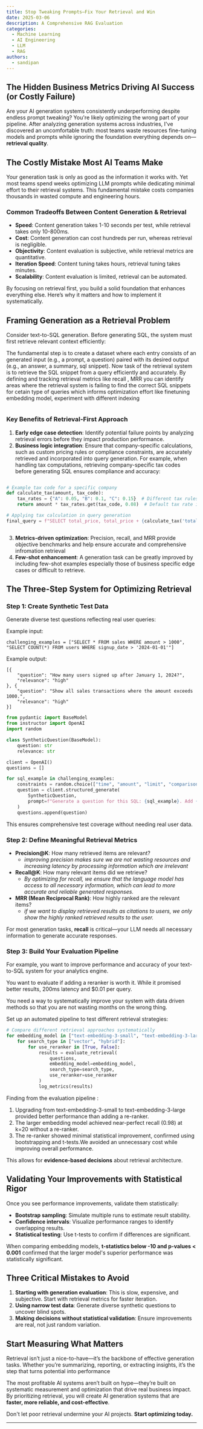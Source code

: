 ```yaml
---
title: Stop Tweaking Prompts—Fix Your Retrieval and Win
date: 2025-03-06
description: A Comprehensive RAG Evaluation
categories:
  - Machine Learning
  - AI Engineering
  - LLM
  - RAG 
authors:
  - sandipan
---
```




## The Hidden Business Metrics Driving AI Success (or Costly Failure)

Are your AI generation systems consistently underperforming despite endless prompt tweaking? You're likely optimizing the wrong part of your pipeline. After analyzing  generation systems across industries, I've discovered an uncomfortable truth: most teams waste resources fine-tuning models and prompts while ignoring the foundation everything depends on—**retrieval quality**.

## The Costly Mistake Most AI Teams Make

Your generation task is only as good as the information it works with. Yet most teams spend weeks optimizing LLM prompts while dedicating minimal effort to their retrieval systems. This fundamental mistake costs companies thousands in wasted compute and engineering hours.

### Common Tradeoffs Between Content Generation & Retrieval

- **Speed**: Content generation takes 1-10 seconds per test, while retrieval takes only 10-800ms.
- **Cost**: Content generation can cost hundreds per run, whereas retrieval is negligible.
- **Objectivity**: Content evaluation is subjective, while retrieval metrics are quantitative.
- **Iteration Speed**: Content tuning takes hours, retrieval tuning takes minutes.
- **Scalability**: Content evaluation is limited, retrieval can be automated.

By focusing on retrieval first, you build a solid foundation that enhances everything else. Here’s why it matters and how to implement it systematically.

## Framing Generation as a Retrieval Problem

Consider text-to-SQL generation. Before generating SQL, the system must first retrieve relevant context efficiently:

The fundamental step is to create a dataset where each entry consists of an generated input (e.g., a prompt, a question) paired with its desired output (e.g., an answer, a summary, sql snippet). Now task of the retrieval system is to retrieve the SQL snippet from a query efficiently and accurately. By defining and tracking retrieval metrics like recall , MRR you can identify areas where the retrieval system is failing to find the correct SQL snippets for cetain type of queries which informs optimization effort like finetuning embedding model, experiment with different indexing

```python
```

### Key Benefits of Retrieval-First Approach

1. **Early edge case detection**: Identify potential failure points by analyzing retrieval errors before they impact production performance.
2. **Business logic integration**: Ensure that company-specific calculations, such as custom pricing rules or compliance constraints, are accurately retrieved and incorporated into query generation. For example, when handling tax computations, retrieving company-specific tax codes before generating SQL ensures compliance and accuracy:

```python

# Example tax code for a specific company
def calculate_tax(amount, tax_code):
    tax_rates = {"A": 0.05, "B": 0.1, "C": 0.15}  # Different tax rules per company
    return amount * tax_rates.get(tax_code, 0.08)  # Default tax rate if code is unknown

# Applying tax calculation in query generation
final_query = f"SELECT total_price, total_price + {calculate_tax('total_price', tax_code)} AS total_with_tax FROM orders"
```





```python
```

3. **Metrics-driven optimization**: Precision, recall, and MRR provide objective benchmarks and help ensure accurate and comprehensive infromation retrieval 
4. **Few-shot enhancement**: A generation task can be greatly improved by including few-shot examples especially those of business specific edge cases or difficult to retrieve.

## The Three-Step System for Optimizing Retrieval

### Step 1: Create Synthetic Test Data

Generate diverse test questions reflecting real user queries:

Example input:

```
challenging_examples = ["SELECT * FROM sales WHERE amount > 1000", "SELECT COUNT(*) FROM users WHERE signup_date > '2024-01-01'"]
```

Example output:

```
[{
    "question": "How many users signed up after January 1, 2024?",
    "relevance": "high"
}, {
    "question": "Show all sales transactions where the amount exceeds 1000.",
    "relevance": "high"
}]
```

```python
from pydantic import BaseModel
from instructor import OpenAI
import random

class SyntheticQuestion(BaseModel):
    question: str
    relevance: str

client = OpenAI()
questions = []

for sql_example in challenging_examples:
    constraints = random.choice(["time", "amount", "limit", "comparison"])
    question = client.structured_generate(
        SyntheticQuestion,
        prompt=f"Generate a question for this SQL: {sql_example}. Add {constraints} constraint."
    )
    questions.append(question)
```

This ensures comprehensive test coverage without needing real user data.

### Step 2: Define Meaningful Retrieval Metrics

- **Precision\@K**: How many retrieved items are relevant?
  - *improving precision makes sure we are not wasting resources and increasing latency by processing information which are irrelevant*
- **Recall\@K**: How many relevant items did we retrieve? 
  - &#x20;*By optimizing for recall, we ensure that the language model has access to all necessary information, which can lead to more accurate and reliable generated responses.*
- **MRR (Mean Reciprocal Rank)**: How highly ranked are the relevant items?
  - *if we want to display retrieved results as citations to users, we only show the highly ranked retrieved results to the user.* 

For most generation tasks, **recall** is critical—your LLM needs all necessary information to generate accurate responses.

### Step 3: Build Your Evaluation Pipeline

For example, you want to improve performance and accuracy of your text-to-SQL system for your analytics engine.

You want to evaluate if adding a reranker is worth it.  While it promised better results, 200ms latency and \$0.01 per query.

You need a way to systematically improve your system with data driven methods so that you are not wasting months on the wrong thing. 



Set up an automated pipeline to test different retrieval strategies:

```python
# Compare different retrieval approaches systematically
for embedding_model in ["text-embedding-3-small", "text-embedding-3-large"]:
    for search_type in ["vector", "hybrid"]:
        for use_reranker in [True, False]:
            results = evaluate_retrieval(
                questions,
                embedding_model=embedding_model,
                search_type=search_type,
                use_reranker=use_reranker
            )
            log_metrics(results)
```

Finding from the evaluation pipeline : 

1. Upgrading from text-embedding-3-small to text-embedding-3-large provided better performance than adding a re-ranker.
2. The larger embedding model achieved near-perfect recall (0.98) at k=20 without a re-ranker.
3. The re-ranker showed minimal statistical improvement, confirmed using bootstrapping and t-tests.We avoided an unnecessary cost while improving overall performance.&#x20;

This allows for **evidence-based decisions** about retrieval architecture.

## Validating Your Improvements with Statistical Rigor

Once you see performance improvements, validate them statistically:

- **Bootstrap sampling**: Simulate multiple runs to estimate result stability.
- **Confidence intervals**: Visualize performance ranges to identify overlapping results.
- **Statistical testing**: Use t-tests to confirm if differences are significant.

When comparing embedding models, **t-statistics below -10 and p-values < 0.001** confirmed that the larger model's superior performance was statistically significant.

## Three Critical Mistakes to Avoid

1. **Starting with generation evaluation**: This is slow, expensive, and subjective. Start with retrieval metrics for faster iteration.
2. **Using narrow test data**: Generate diverse synthetic questions to uncover blind spots.
3. **Making decisions without statistical validation**: Ensure improvements are real, not just random variation.

## Start Measuring What Matters

Retrieval isn’t just a nice-to-have—it’s the backbone of effective generation tasks. Whether you’re summarizing, reporting, or extracting insights, it’s the step that turns potential into performance

The most profitable AI systems aren’t built on hype—they’re built on systematic measurement and optimization that drive real business impact. By prioritizing retrieval, you will create AI generation systems that are **faster, more reliable, and cost-effective**.

Don't let poor retrieval undermine your AI projects. **Start optimizing today.**

---
